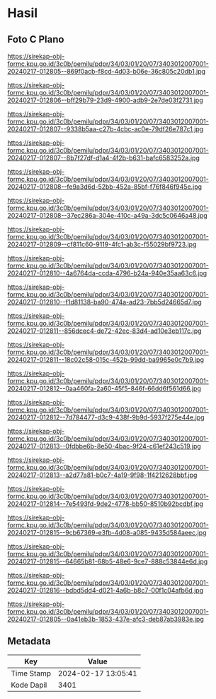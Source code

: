 # Hasil

## Foto C Plano

https://sirekap-obj-formc.kpu.go.id/3c0b/pemilu/pdpr/34/03/01/20/07/3403012007001-20240217-012805--869f0acb-f8cd-4d03-b06e-36c805c20db1.jpg

https://sirekap-obj-formc.kpu.go.id/3c0b/pemilu/pdpr/34/03/01/20/07/3403012007001-20240217-012806--bff29b79-23d9-4900-adb9-2e7de03f2731.jpg

https://sirekap-obj-formc.kpu.go.id/3c0b/pemilu/pdpr/34/03/01/20/07/3403012007001-20240217-012807--9338b5aa-c27b-4cbc-ac0e-79df26e787c1.jpg

https://sirekap-obj-formc.kpu.go.id/3c0b/pemilu/pdpr/34/03/01/20/07/3403012007001-20240217-012807--8b7f27df-d1a4-4f2b-b631-bafc6583252a.jpg

https://sirekap-obj-formc.kpu.go.id/3c0b/pemilu/pdpr/34/03/01/20/07/3403012007001-20240217-012808--fe9a3d6d-52bb-452a-85bf-f76f846f945e.jpg

https://sirekap-obj-formc.kpu.go.id/3c0b/pemilu/pdpr/34/03/01/20/07/3403012007001-20240217-012808--37ec286a-304e-410c-a49a-3dc5c0646a48.jpg

https://sirekap-obj-formc.kpu.go.id/3c0b/pemilu/pdpr/34/03/01/20/07/3403012007001-20240217-012809--cf811c60-9119-4fc1-ab3c-f55029bf9723.jpg

https://sirekap-obj-formc.kpu.go.id/3c0b/pemilu/pdpr/34/03/01/20/07/3403012007001-20240217-012810--4a6764da-ccda-4796-b24a-940e35aa63c6.jpg

https://sirekap-obj-formc.kpu.go.id/3c0b/pemilu/pdpr/34/03/01/20/07/3403012007001-20240217-012810--f1d81138-ba90-474a-ad23-7bb5d24665d7.jpg

https://sirekap-obj-formc.kpu.go.id/3c0b/pemilu/pdpr/34/03/01/20/07/3403012007001-20240217-012811--856dcec4-de72-42ec-83d4-ad10e3eb117c.jpg

https://sirekap-obj-formc.kpu.go.id/3c0b/pemilu/pdpr/34/03/01/20/07/3403012007001-20240217-012811--18c02c58-015c-452b-99dd-ba9965e0c7b9.jpg

https://sirekap-obj-formc.kpu.go.id/3c0b/pemilu/pdpr/34/03/01/20/07/3403012007001-20240217-012812--0aa460fa-2a60-45f5-846f-66dd6f561d66.jpg

https://sirekap-obj-formc.kpu.go.id/3c0b/pemilu/pdpr/34/03/01/20/07/3403012007001-20240217-012812--7d784477-d3c9-438f-9b9d-5937f275e44e.jpg

https://sirekap-obj-formc.kpu.go.id/3c0b/pemilu/pdpr/34/03/01/20/07/3403012007001-20240217-012813--0fdbbe6b-8e50-4bac-9f24-c61ef243c519.jpg

https://sirekap-obj-formc.kpu.go.id/3c0b/pemilu/pdpr/34/03/01/20/07/3403012007001-20240217-012813--a2d77a81-b0c7-4a19-9f98-1f4212628bbf.jpg

https://sirekap-obj-formc.kpu.go.id/3c0b/pemilu/pdpr/34/03/01/20/07/3403012007001-20240217-012814--7e5493fd-9de2-4778-bb50-8510b92bcdbf.jpg

https://sirekap-obj-formc.kpu.go.id/3c0b/pemilu/pdpr/34/03/01/20/07/3403012007001-20240217-012815--9cb67369-e3fb-4d08-a085-9435d584aeec.jpg

https://sirekap-obj-formc.kpu.go.id/3c0b/pemilu/pdpr/34/03/01/20/07/3403012007001-20240217-012815--64665b81-68b5-48e6-9ce7-888c53844e6d.jpg

https://sirekap-obj-formc.kpu.go.id/3c0b/pemilu/pdpr/34/03/01/20/07/3403012007001-20240217-012816--bdbd5dd4-d021-4a6b-b8c7-00f1c04afb6d.jpg

https://sirekap-obj-formc.kpu.go.id/3c0b/pemilu/pdpr/34/03/01/20/07/3403012007001-20240217-012805--0a41eb3b-1853-437e-afc3-deb87ab3983e.jpg


## Metadata

| Key        | Value               |
| ---------- | ------------------- |
| Time Stamp | 2024-02-17 13:05:41 |
| Kode Dapil | 3401                |




